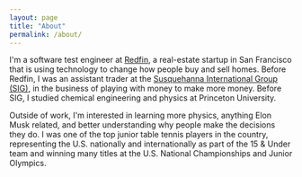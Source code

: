 ```yaml
---
layout: page
title: "About"
permalink: /about/
---
```


I'm a software test engineer at [Redfin](https://www.redfin.com/), a real-estate startup in San Francisco that is using technology to change how people buy and sell homes. Before Redfin, I was an assistant trader at the [Susquehanna International Group (SIG)](http://www.sig.com/quantitative-trading/), in the business of playing with money to make more money. Before SIG, I studied chemical engineering and physics at Princeton University. 

Outside of work, I'm interested in learning more physics, anything Elon Musk related, and better understanding why people make the decisions they do. I was one of the top junior table tennis players in the country, representing the U.S. nationally and internationally as part of the 15 & Under team and winning many titles at the U.S. National Championships and Junior Olympics.




<!---
This is the base Jekyll theme. You can find out more info about customizing your Jekyll theme, as well as basic Jekyll usage documentation at [jekyllrb.com](http://jekyllrb.com/)

You can find the source code for the Jekyll new theme at: [github.com/jglovier/jekyll-new](https://github.com/jglovier/jekyll-new)

You can find the source code for Jekyll at [github.com/jekyll/jekyll](https://github.com/jekyll/jekyll)
-->